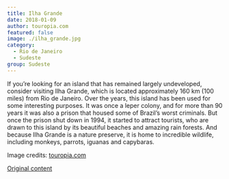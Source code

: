 ```yaml
---
title: Ilha Grande
date: 2018-01-09
author: touropia.com
featured: false
image: ./ilha_grande.jpg
category:
  - Rio de Janeiro
  - Sudeste
group: Sudeste
---
```


If you’re looking for an island that has remained largely undeveloped, consider visiting Ilha Grande, which is located approximately 160 km (100 miles) from Rio de Janeiro. Over the years, this island has been used for some interesting purposes. It was once a leper colony, and for more than 90 years it was also a prison that housed some of Brazil’s worst criminals. But once the prison shut down in 1994, it started to attract tourists, who are drawn to this island by its beautiful beaches and amazing rain forests. And because Ilha Grande is a nature preserve, it is home to incredible wildlife, including monkeys, parrots, iguanas and capybaras.

Image credits: [touropia.com](https://www.touropia.com/islands-in-brazil/)

[Original content](https://www.touropia.com/islands-in-brazil/)
